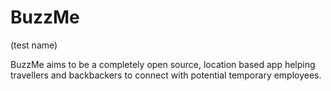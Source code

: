 # BuzzMe
(test name)
<p>BuzzMe aims to be a completely open source, location based app helping travellers and backbackers to connect with potential temporary employees.</p>
